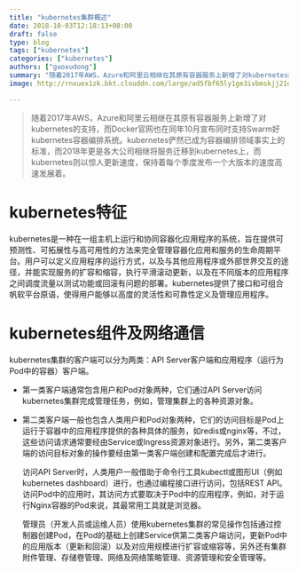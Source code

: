 ```yaml
---
title: "kubernetes集群概述"
date: 2018-10-03T12:18:13+08:00
draft: false
type: blog
tags: ["kubernetes"]
categories: ["kubernetes"]
authors: ["guoxudong"]
summary: "随着2017年AWS，Azure和阿里云相继在其原有容器服务上新增了对kubernetes的支持，而Docker官网也在同年10月宣布同时支持Swarm好kubernetes容器编排系统。kubernetes俨然已成为容器编排领域事实上的标准，而2018年更是各大公司相继将服务迁移到kubernetes上，而kubernetes则以惊人更新速度，保持着每个季度发布一个大版本的速度高速发展着。"
image: http://rnxuex1zk.bkt.clouddn.com/large/ad5fbf65ly1ge3ivbmskjj21qi15owjf.jpg

---
```

>随着2017年AWS，Azure和阿里云相继在其原有容器服务上新增了对kubernetes的支持，而Docker官网也在同年10月宣布同时支持Swarm好kubernetes容器编排系统。kubernetes俨然已成为容器编排领域事实上的标准，而2018年更是各大公司相继将服务迁移到kubernetes上，而kubernetes则以惊人更新速度，保持着每个季度发布一个大版本的速度高速发展着。

# kubernetes特征

kubernetes是一种在一组主机上运行和协同容器化应用程序的系统，旨在提供可预测性、可拓展性与高可用性的方法来完全管理容器化应用和服务的生命周期平台。用户可以定义应用程序的运行方式，以及与其他应用程序或外部世界交互的途径，并能实现服务的扩容和缩容，执行平滑滚动更新，以及在不同版本的应用程序之间调度流量以测试功能或回滚有问题的部署。kubernetes提供了接口和可组合帆软平台原语，使得用户能够以高度的灵活性和可靠性定义及管理应用程序。

# kubernetes组件及网络通信

kubernetes集群的客户端可以分为两类：API Server客户端和应用程序（运行为Pod中的容器）客户端。

* 第一类客户端通常包含用户和Pod对象两种，它们通过API Server访问kubernetes集群完成管理任务，例如，管理集群上的各种资源对象。
* 第二类客户端一般也包含人类用户和Pod对象两种，它们的访问目标是Pod上运行于容器中的应用程序提供的各种具体的服务，如redis或nginx等，不过，这些访问请求通常要经由Service或Ingress资源对象进行。另外，第二类客户端的访问目标对象的操作要经由第一类客户端创建和配置完成后才进行。

    访问API Server时，人类用户一般借助于命令行工具kubectl或图形UI（例如kubernetes dashboard）进行，也通过编程接口进行访问，包括REST API。访问Pod中的应用时，其访问方式要取决于Pod中的应用程序，例如，对于运行Nginx容器的Pod来说，其最常用工具就是浏览器。

    管理员（开发人员或运维人员）使用kubernetes集群的常见操作包括通过控制器创建Pod，在Pod的基础上创建Service供第二类客户端访问，更新Pod中的应用版本（更新和回滚）以及对应用规模进行扩容或缩容等，另外还有集群附件管理、存储卷管理、网络及网络策略管理、资源管理和安全管理等。